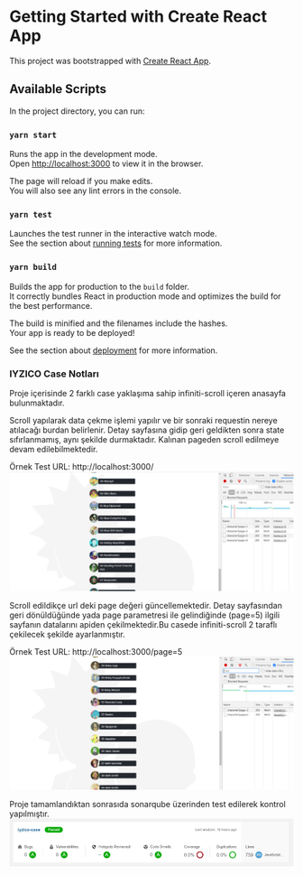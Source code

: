 # Getting Started with Create React App

This project was bootstrapped with [Create React App](https://github.com/facebook/create-react-app).

## Available Scripts

In the project directory, you can run:

### `yarn start`

Runs the app in the development mode.\
Open [http://localhost:3000](http://localhost:3000) to view it in the browser.

The page will reload if you make edits.\
You will also see any lint errors in the console.

### `yarn test`

Launches the test runner in the interactive watch mode.\
See the section about [running tests](https://facebook.github.io/create-react-app/docs/running-tests) for more information.

### `yarn build`

Builds the app for production to the `build` folder.\
It correctly bundles React in production mode and optimizes the build for the best performance.

The build is minified and the filenames include the hashes.\
Your app is ready to be deployed!

See the section about [deployment](https://facebook.github.io/create-react-app/docs/deployment) for more information.

### IYZICO Case Notları

Proje içerisinde 2 farklı case yaklaşıma sahip infiniti-scroll içeren anasayfa bulunmaktadır.

Scroll yapılarak data çekme işlemi yapılır ve bir sonraki requestin nereye atılacağı burdan belirlenir. Detay sayfasına gidip geri geldikten sonra state sıfırlanmamış, aynı şekilde durmaktadır. Kalınan pageden scroll edilmeye devam edilebilmektedir.

Örnek Test URL: http://localhost:3000/
![alt text](https://raw.githubusercontent.com/umtdlgc/iyzico-case/main/public/assets/iyzico-case-homev1.PNG)

Scroll edildikçe url deki page değeri güncellemektedir. Detay sayfasından geri dönüldüğünde yada page parametresi ile gelindiğinde (page=5) ilgili sayfanın datalarını apiden çekilmektedir.Bu casede infiniti-scroll 2 taraflı çekilecek şekilde ayarlanmıştır.

Örnek Test URL: http://localhost:3000/page=5
![alt text](https://raw.githubusercontent.com/umtdlgc/iyzico-case/main/public/assets/iyzico-case-homev2.PNG)

Proje tamamlandıktan sonrasıda sonarqube üzerinden test edilerek kontrol yapılmıştır.
![alt text](https://raw.githubusercontent.com/umtdlgc/iyzico-case/main/public/assets/iyzico-sonarqube-result.PNG)
